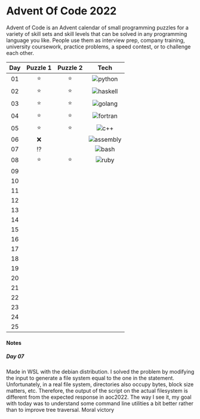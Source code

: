 # Advent Of Code 2022

Advent of Code is an Advent calendar of small programming puzzles for a variety of skill sets and skill levels that can be solved in any programming language you like. People use them as interview prep, company training, university coursework, practice problems, a speed contest, or to challenge each other.

| Day |   Puzzle 1    | Puzzle 2 |                                             Tech                                             |
| :-: | :-----------: | :------: | :------------------------------------------------------------------------------------------: |
| 01  |    :star:     |  :star:  | ![python](https://img.shields.io/badge/Python-3776AB?style=flat&logo=python&logoColor=white) |
| 02  |    :star:     |  :star:  |       ![haskell](https://img.shields.io/badge/-Haskell-884a84?style=flat&logo=haskell)       |
| 03  |    :star:     |  :star:  |           ![golang](https://img.shields.io/badge/-Golang-white?style=flat&logo=Go)           |
| 04  |    :star:     |  :star:  |       ![fortran](https://img.shields.io/badge/-Fortran-purple?style=flat&logo=Fortran)       |
| 05  |    :star:     |  :star:  |           ![c++](https://img.shields.io/badge/-C++-005494?style=flat&logo=c%2B%2B)           |
| 06  |      :x:      |          |  ![assembly](https://img.shields.io/badge/-Assembly%20x86-5e2900?style=flat&logo=pastebin)   |
| 07  | :interrobang: |          |       ![bash](https://img.shields.io/badge/-GNU%20Bash-black?style=flat&logo=GNUBash)        |
| 08  |    :star:     |  :star:  |           ![ruby](https://img.shields.io/badge/-Ruby-CC342D?style=flat&logo=Ruby)            |
| 09  |               |          |                                                                                              |
| 10  |               |          |                                                                                              |
| 11  |               |          |                                                                                              |
| 12  |               |          |                                                                                              |
| 13  |               |          |                                                                                              |
| 14  |               |          |                                                                                              |
| 15  |               |          |                                                                                              |
| 16  |               |          |                                                                                              |
| 17  |               |          |                                                                                              |
| 18  |               |          |                                                                                              |
| 19  |               |          |                                                                                              |
| 20  |               |          |                                                                                              |
| 21  |               |          |                                                                                              |
| 22  |               |          |                                                                                              |
| 23  |               |          |                                                                                              |
| 24  |               |          |                                                                                              |
| 25  |               |          |                                                                                              |

#### Notes

##### Day 07

Made in WSL with the debian distribution. I solved the problem by modifying the input to generate a file system equal to the one in the statement. Unfortunately, in a real file system, directories also occupy bytes, block size matters, etc. Therefore, the output of the script on the actual filesystem is different from the expected response in aoc2022. The way I see it, my goal with today was to understand some command line utilities a bit better rather than to improve tree traversal. Moral victory
